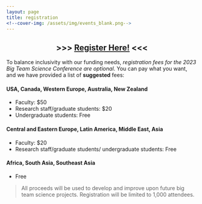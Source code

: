 ```yaml
---
layout: page
title: registration
<!--cover-img: /assets/img/events_blank.png-->
---
```


<h2 align="center"> >>> <a href="https://opencollective.com/psysciacc/events/2023-big-team-science-conference-75ba08f5/contribute/registration-2023-big-team-science-conference-59364" target="_blank">Register Here!</a> <<< </h2>

To balance inclusivity with our funding needs, *registration fees for the 2023 Big Team Science Conference are optional*. You can pay what you want, and we have provided a list of **suggested** fees:

#### USA, Canada, Western Europe, Australia, New Zealand
* Faculty: $50
* Research staff/graduate students: $20
* Undergraduate students: Free

#### Central and Eastern Europe, Latin America, Middle East, Asia
* Faculty: $20
* Research staff/graduate students/ undergraduate students: Free

#### Africa, South Asia, Southeast Asia
* Free 

> All proceeds will be used to develop and improve upon future big team science projects. Registration will be limited to 1,000 attendees.

<!--
# [Donate Here!](https://opencollective.com/psysciacc/events/test-event-23392c94/contribute/registration-2022-big-team-science-conference-40278)
-->